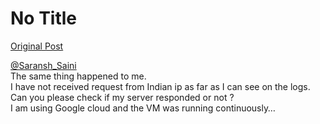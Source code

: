 # No Title

[Original Post](https://discourse.onlinedegree.iitm.ac.in/t/169029/376)

<p><a class="mention" href="/u/saransh_saini">@Saransh_Saini</a><br>
The same thing happened to me.<br>
I have not received request from Indian ip as far as I can see on the logs.<br>
Can you please check if my server responded or not ?<br>
I am using Google cloud and the VM was running continuously…</p>